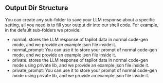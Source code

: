 ## Output Dir Structure

You can create any sub-folder to save your LLM response about a specific setting, all you need is to fill your output dir into our shell code. For example, in the default sub-folders we provide:

- normal: stores the LLM response of tapilot data in normal code-gen mode, and we provide an example json file inside it.
- normal_prompt: You can use it to store your prompt of normal code-gen mode, and we provide an example json file inside it.
- private: stores the LLM response of tapilot data in normal code-gen mode using private lib, and we provide an example json file inside it.
- private_prompt: You can use it to store your prompt of normal code-gen mode using private lib, and we provide an example json file inside it.
